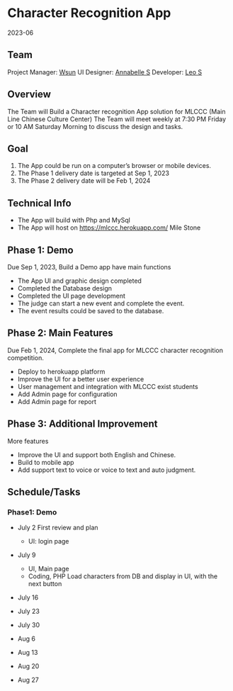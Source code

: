 # Character Recognition App
2023-06

## Team

Project Manager: [Wsun](https://github.com/stoneskin)
UI Designer: [Annabelle S](https://github.com/sunflower111)
Developer: [Leo S](https://github.com/lsun0547)

## Overview

The Team will Build a Character recognition App solution for MLCCC (Main Line Chinese Culture Center)
The Team will meet weekly at 7:30 PM Friday or 10 AM Saturday Morning to discuss the design and tasks.

## Goal

1. The App could be run on a computer’s browser or mobile devices.
2. The Phase 1 delivery date is targeted at Sep 1, 2023
3. The Phase 2 delivery date will be Feb 1, 2024

## Technical Info

- The App will build with Php and MySql
- The App will host on https://mlccc.herokuapp.com/
Mile Stone

## Phase 1: Demo

Due Sep 1, 2023, Build a Demo app have main functions

- The App UI and graphic design completed
- Completed the Database design 
- Completed the UI page development
- The judge can start a new event and complete the event.
- The event results could be saved to the database.

## Phase 2: Main Features

Due Feb 1, 2024, Complete the final app for MLCCC character recognition competition.

- Deploy to herokuapp platform
- Improve the UI for a better user experience
- User management and integration with MLCCC exist students 
- Add Admin page for configuration
- Add Admin page for report

## Phase 3: Additional Improvement

More features

- Improve the UI and support both English and Chinese.
- Build to mobile app
- Add support text to voice or voice to text and auto judgment.

## Schedule/Tasks

### Phase1: Demo

- July 2 First review and plan
  - UI: login page

- July 9
  - UI, Main page
  - Coding, PHP Load characters from DB and display in UI, with the next button
- July 16
- July 23
- July 30
- Aug 6
- Aug 13
- Aug 20
- Aug 27